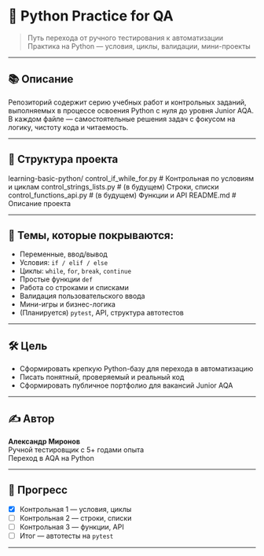 # 🐍 Python Practice for QA

> Путь перехода от ручного тестирования к автоматизации  
> Практика на Python — условия, циклы, валидации, мини-проекты

---

## 📚 Описание

Репозиторий содержит серию учебных работ и контрольных заданий, выполняемых в процессе освоения Python с нуля до уровня Junior AQA.  
В каждом файле — самостоятельные решения задач с фокусом на логику, чистоту кода и читаемость.

---

## 📁 Структура проекта

learning-basic-python/
control_if_while_for.py # Контрольная по условиям и циклам
control_strings_lists.py # (в будущем) Строки, списки
control_functions_api.py # (в будущем) Функции и API
README.md # Описание проекта


---

## 🔧 Темы, которые покрываются:

- Переменные, ввод/вывод
- Условия: `if / elif / else`
- Циклы: `while`, `for`, `break`, `continue`
- Простые функции `def`
- Работа со строками и списками
- Валидация пользовательского ввода
- Мини-игры и бизнес-логика
- (Планируется) `pytest`, API, структура автотестов

---

## 🛠 Цель

- Сформировать крепкую Python-базу для перехода в автоматизацию
- Писать понятный, проверяемый и реальный код
- Сформировать публичное портфолио для вакансий Junior AQA

---

## ✍️ Автор

**Александр Миронов**  
Ручной тестировщик с 5+ годами опыта  
Переход в AQA на Python

---

## 📌 Прогресс

- [x] Контрольная 1 — условия, циклы
- [ ] Контрольная 2 — строки, списки
- [ ] Контрольная 3 — функции, API
- [ ] Итог — автотесты на `pytest`

---

